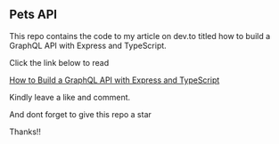 ## Pets API

This repo contains the code to my article on dev.to titled how to build a GraphQL API with Express and TypeScript.

Click the link below to read

[How to Build a GraphQL API with Express and TypeScript](https://dev.to/alahirajeffrey/how-to-build-a-graphql-api-with-express-and-typescript-471f)

Kindly leave a like and comment.

And dont forget to give this repo a star

Thanks!!
